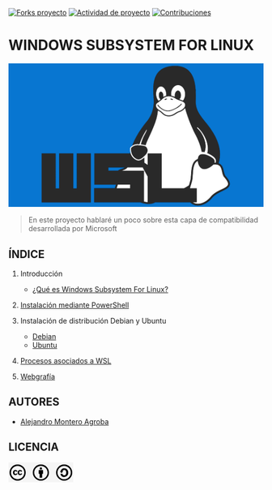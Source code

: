 [![Forks proyecto](https://img.shields.io/badge/Forks-purple)](https://github.com/alemonterx/wsl/forks)
[![Actividad de proyecto](https://img.shields.io/badge/Actividad-red)](https://github.com/alemonterx/wsl/activity)
[![Contribuciones](https://img.shields.io/badge/Contribuciones-green)](https://github.com/alemonterx/wsl/graphs/contributors)

# WINDOWS SUBSYSTEM FOR LINUX

<img src="img/portada.png" alt="WSL" width="900px">

> En este proyecto hablaré un poco sobre esta capa de compatibilidad desarrollada por Microsoft

## ÍNDICE
1. Introducción
   
   * [¿Qué es Windows Subsystem For Linux?](introduccion.md)
     
2. [Instalación mediante PowerShell](instalacion.md)
     
3. Instalación de distribución Debian y Ubuntu
   
   * [Debian](debian.md)
   * [Ubuntu](ubuntu.md)
     
7. [Procesos asociados a WSL](procesos.md)
   
9. [Webgrafía](webgrafia.md)

## AUTORES
* [Alejandro Montero Agroba](https://github.com/alemonterx)

## LICENCIA
![Licencia](img/licencia.png)
